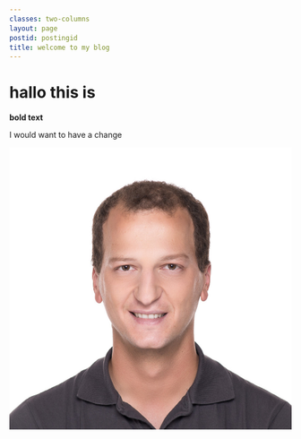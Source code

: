 ```yaml
---
classes: two-columns
layout: page
postid: postingid
title: welcome to my blog
---
```


# hallo this is 

**bold text**

I would want to have a change

![null](/_images/content/alois-mayr.jpg)